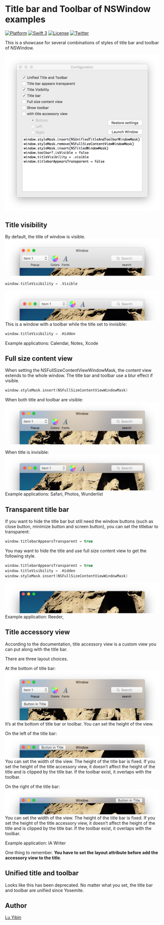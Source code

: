 # Title bar and Toolbar of NSWindow examples

[![Platform](http://img.shields.io/badge/platform-macOS-red.svg?style=flat)](https://developer.apple.com/macos/)
[![Swift 3](https://img.shields.io/badge/Swift-3.0-orange.svg?style=flat)](https://developer.apple.com/swift/)
[![License](http://img.shields.io/badge/license-MIT-lightgrey.svg?style=flat)](http://mit-license.org)
[![Twitter](https://img.shields.io/badge/twitter-@robinlu-blue.svg?style=flat)](http://twitter.com/robinlu)

This is a showcase for several combinations of styles of title bar and toolbar of NSWindow.

<img src=images/mainwindow.png width=564>

## Title visibility
By default, the title of window is visible.
![window with title visible](./images/title_visible_window.png)

```swift
window.titleVisibility = .Visible
```

![window with title invisible](./images/title_hidden_window.png)
This is a window with a toolbar while the title set to invisible:

```swift
window.titleVisibility = .Hidden
```
Example applications: Calendar, Notes, Xcode

## Full size content view
When setting the NSFullSizeContentViewWindowMask, the content view extends to the whole window. The title bar and toolbar use a blur effect if visible.
```swift
window.styleMask.insert(NSFullSizeContentViewWindowMask)
```

When both title and toolbar are visible:
![full size content view](./images/full_size_content.png)

When title is invisible:
![full size content view without title](./images/full_size_content_without_title.png)
Example applications: Safari, Photos, Wunderlist

## Transparent title bar
If you want to hide the title bar but still need the window buttons (such as close button, minimize button and screen button), you can set the titlebar to transparent:
```swift
window.titlebarAppearsTransparent = true
```

You may want to hide the title and use full size content view to get the following style.
```swift
window.titlebarAppearsTransparent = true
window.titleVisibility = .Hidden
window.styleMask.insert(NSFullSizeContentViewWindowMask)
```
![transparent titlebar](./images/transparent_title.png)
Example application: Reeder, 

## Title accessory view
According to the documentation, title accessory view is a custom view you can put along with the title bar.

There are three layout choices.

At the bottom of title bar:
![title accessory view at the bottom of the title bar](./images/title_accessory_view_at_bottom.png)
It’s at the bottom of title bar or toolbar. You can set the height of the view.

On the left of the title bar:
![title accessory view on the left of the title bar](./images/title_accessory_view_on_left.png)
You can set the width of the view. The height of the title bar is fixed. If you set the height of the title accessory view, it doesn’t affect the height of the title and is clipped by the title bar. If the toolbar exist, it overlaps with the toolbar.

On the right of the title bar:
![title accessory view on the right of the title bar](./images/title_accessory_view_on_right.png)
You can set the width of the view. The height of the title bar is fixed. If you set the height of the title accessory view, it doesn’t affect the height of the title and is clipped by the title bar. If the toolbar exist, it overlaps with the toolbar.

Example application: IA Writer

One thing to remember. **You have to set the layout attribute before add the accessory view to the title**.

## Unified title and toolbar
Looks like this has been deprecated. No matter what you set, the title bar and toolbar are unified since Yosemite.

## Author
[Lu Yibin](http://robin.github.io)